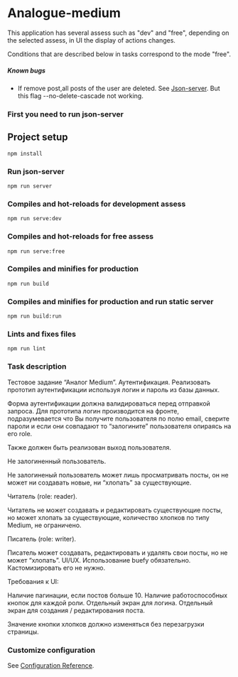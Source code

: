 # Analogue-medium

This application has several assess such as "dev" and "free", depending on the selected assess, in UI the display of actions changes.

Conditions that are described below in tasks correspond to the mode "free".

##### Known bugs

* If remove post,all posts of the user are deleted. See [Json-server](https://github.com/typicode/json-server/pull/756). But this flag --no-delete-cascade not working.

### First you need to run json-server

## Project setup
```
npm install
```

### Run json-server
```
npm run server
```

### Compiles and hot-reloads for development assess
```
npm run serve:dev
```

### Compiles and hot-reloads for free assess
```
npm run serve:free
```

### Compiles and minifies for production
```
npm run build
```

### Compiles and minifies for production and run static server
```
npm run build:run
```

### Lints and fixes files
```
npm run lint
```

### Task description
Тестовое задание “Аналог Medium”.
Аутентификация.
Реализовать прототип аутентификации используя логин и пароль из базы данных.

Форма аутентификации должна валидироваться перед отправкой запроса. Для прототипа логин производится на фронте, подразумевается что Вы получите пользователя по полю email, сверите пароли и если они совпадают то “залогините” пользователя опираясь на его role.

Также должен быть реализован выход пользователя.

Не залогиненный пользователь.

Не залогиненый пользователь может лишь просматривать посты, он не может ни создавать новые, ни “хлопать” за существующие.

Читатель (role: reader).

Читатель не может создавать и редактировать существующие посты, но может хлопать за существующие, количество хлопков по типу Medium, не ограничено.

Писатель (role: writer).

Писатель может создавать, редактировать и удалять свои посты, но не может “хлопать”.
UI/UX.
Использование buefy обязательно. Кастомизировать его не нужно.


Требования к UI:


Наличие пагинации, если постов больше 10.
Наличие работоспособных кнопок для каждой роли.
Отдельный экран для логина.
Отдельный экран для создания / редактирования поста.

Значение кнопки хлопков должно изменяться без перезагрузки страницы.

### Customize configuration
See [Configuration Reference](https://cli.vuejs.org/config/).
